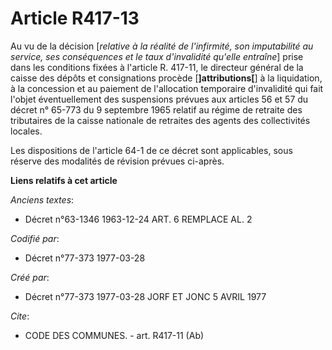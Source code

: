 # Article R417-13

Au vu de la décision [*relative à la réalité de l'infirmité, son imputabilité au service, ses conséquences et le taux
d'invalidité qu'elle entraîne*] prise dans les conditions fixées à l'article R. 417-11, le directeur général de la caisse des
dépôts et consignations procède [**]attributions[**] à la liquidation, à la concession et au paiement de l'allocation
temporaire d'invalidité qui fait l'objet éventuellement des suspensions prévues aux articles 56 et 57 du décret n° 65-773 du
9 septembre 1965 relatif au régime de retraite des tributaires de la caisse nationale de retraites des agents des
collectivités locales.

Les dispositions de l'article 64-1 de ce décret sont applicables, sous réserve des modalités de révision prévues ci-après.

**Liens relatifs à cet article**

_Anciens textes_:

  - Décret n°63-1346 1963-12-24 ART. 6 REMPLACE AL. 2

_Codifié par_:

  - Décret n°77-373 1977-03-28

_Créé par_:

  - Décret n°77-373 1977-03-28 JORF ET JONC 5 AVRIL 1977

_Cite_:

  - CODE DES COMMUNES. - art. R417-11 (Ab)
